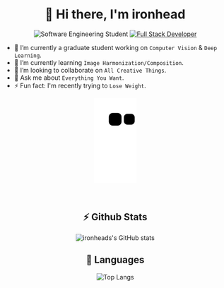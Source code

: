 <div align="center">

# 👋 Hi there, I'm ironhead

![Software Engineering Student](https://img.shields.io/badge/Software%20Engineering-student-brightgreen?style=for-the-badge&logo=/e/)
[![Full Stack Developer](https://img.shields.io/badge/developer-full%20stack-blueviolet?style=for-the-badge&logo=github)](https://github.com/ironheads)

</div>

- 🔭 I’m currently a graduate student working on `Computer Vision` & `Deep Learning`.
- 🌱 I’m currently learning `Image Harmonization/Composition`.
- 👯 I’m looking to collaborate on `All Creative Things`.
- 💬 Ask me about `Everything You Want`.
- ⚡ Fun fact: I'm recently trying to `Lose Weight`. 

<div align="center">

![contribution grid snake](https://github.com/ironheads/ironheads/raw/output/github-contribution-grid-snake.svg)

<br />

## ⚡ Github Stats

![ironheads's GitHub stats](https://github-readme-stats.vercel.app/api?username=ironheads&show_icons=true&theme=radical)

## 🔧 Languages 

![Top Langs](https://github-readme-stats.vercel.app/api/top-langs/?username=ironheads&langs_count=8&layout=compact)


</div>
